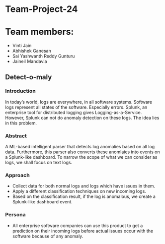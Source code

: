 # Team-Project-24

# Team members:
- Vinti Jain
- Abhishek Ganesan
- Sai Yashwanth Reddy Gunturu
- Jaineil Mandavia

## Detect-o-maly 

### Introduction

In today’s world, logs are everywhere, in all software systems. Software logs represent all states of the software. Especially errors. Splunk, an enterprise tool for distributed logging gives Logging-as-a-Service. However, Splunk can not do anomaly detection on these logs. The idea lies in this problem.

### Abstract

A ML-based intelligent parser that detects log anomalies based on all log data. Furthermore, this parser also converts these anomlaies into events on a Splunk-like dashboard. To narrow the scope of what we can consider as logs, we shall focus on text logs.

### Approach
- Collect data for both normal logs and logs which have issues in them. 
- Apply a different classification techniques on new incoming logs.
- Based on the classification result, if the log is anomalous, we create a Splunk-like dashboard event.

### Persona

- All enterprise software companies can use this product to get a prediction on their incoming logs before actual issues occur with the software because of any anomaly.
